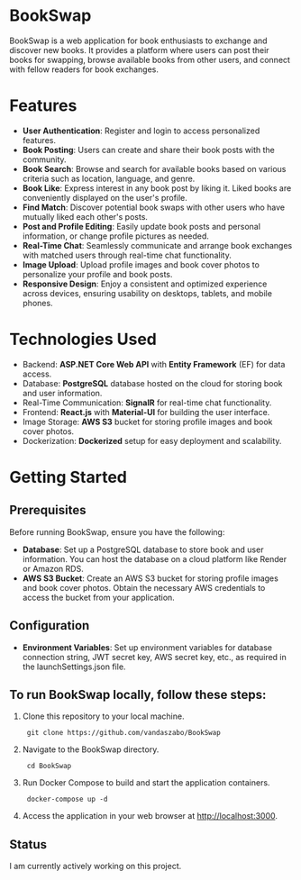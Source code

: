 # BookSwap
BookSwap is a web application for book enthusiasts to exchange and discover new books. 
It provides a platform where users can post their books for swapping, browse available books from other users, and connect with fellow readers for book exchanges.

# Features

- **User Authentication**: Register and login to access personalized features.
- **Book Posting**: Users can create and share their book posts with the community.
- **Book Search**: Browse and search for available books based on various criteria such as location, language, and genre.
- **Book Like**: Express interest in any book post by liking it. Liked books are conveniently displayed on the user's profile.
- **Find Match**: Discover potential book swaps with other users who have mutually liked each other's posts.
- **Post and Profile Editing**: Easily update book posts and personal information, or change profile pictures as needed.
- **Real-Time Chat**: Seamlessly communicate and arrange book exchanges with matched users through real-time chat functionality.
- **Image Upload**: Upload profile images and book cover photos to personalize your profile and book posts.
- **Responsive Design**: Enjoy a consistent and optimized experience across devices, ensuring usability on desktops, tablets, and mobile phones.

# Technologies Used
- Backend: **ASP.NET Core Web API** with **Entity Framework** (EF) for data access.
- Database: **PostgreSQL** database hosted on the cloud for storing book and user information.
- Real-Time Communication: **SignalR** for real-time chat functionality.
- Frontend: **React.js** with **Material-UI** for building the user interface.
- Image Storage: **AWS S3** bucket for storing profile images and book cover photos.
- Dockerization: **Dockerized** setup for easy deployment and scalability.

# Getting Started

## Prerequisites
Before running BookSwap, ensure you have the following:
- **Database**:
  Set up a PostgreSQL database to store book and user information.
  You can host the database on a cloud platform like Render or Amazon RDS.
- **AWS S3 Bucket**:
  Create an AWS S3 bucket for storing profile images and book cover photos.
  Obtain the necessary AWS credentials to access the bucket from your application.

## Configuration
- **Environment Variables**: 
Set up environment variables for database connection string, JWT secret key, AWS secret key, etc., as required in the launchSettings.json file.

## To run BookSwap locally, follow these steps:
1. Clone this repository to your local machine. 
   ```
    git clone https://github.com/vandaszabo/BookSwap
    ```
2. Navigate to the BookSwap directory.
   ```
    cd BookSwap
    ```
3. Run Docker Compose to build and start the application containers.
   ```
    docker-compose up -d
    ```
4. Access the application in your web browser at [http://localhost:3000](http://localhost:3000).

## Status
I am currently actively working on this project. 


